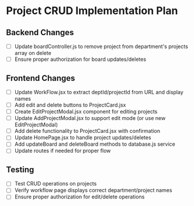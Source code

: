 # Project CRUD Implementation Plan

## Backend Changes
- [ ] Update boardController.js to remove project from department's projects array on delete
- [ ] Ensure proper authorization for board updates/deletes

## Frontend Changes
- [ ] Update WorkFlow.jsx to extract deptId/projectId from URL and display names
- [ ] Add edit and delete buttons to ProjectCard.jsx
- [ ] Create EditProjectModal.jsx component for editing projects
- [ ] Update AddProjectModal.jsx to support edit mode (or use new EditProjectModal)
- [ ] Add delete functionality to ProjectCard.jsx with confirmation
- [ ] Update HomePage.jsx to handle project updates/deletes
- [ ] Add updateBoard and deleteBoard methods to database.js service
- [ ] Update routes if needed for proper flow

## Testing
- [ ] Test CRUD operations on projects
- [ ] Verify workflow page displays correct department/project names
- [ ] Ensure proper authorization for edit/delete operations
